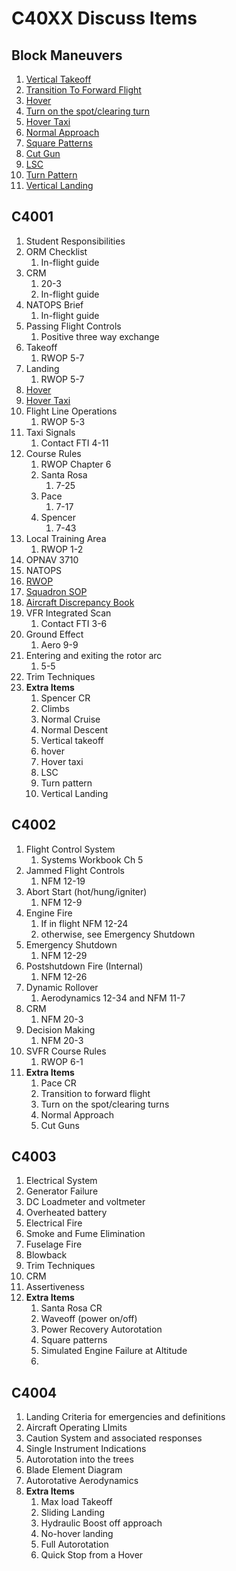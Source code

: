 # C40XX Discuss Items

## Block Maneuvers

1. [Vertical Takeoff](https://github.com/wesleyem/th57/blob/master/contacts/MANEUVERS.md#vertical-takeoff)
1. [Transition To Forward Flight](https://github.com/wesleyem/th57/blob/master/contacts/MANEUVERS.md#transition-to-forward-flight)
1. [Hover](https://github.com/wesleyem/th57/blob/master/contacts/MANEUVERS.md#hover)
1. [Turn on the spot/clearing turn](https://github.com/wesleyem/th57/blob/master/contacts/MANEUVERS.md#turn-on-the-spotclearing-turn)
1. [Hover Taxi](https://github.com/wesleyem/th57/blob/master/contacts/MANEUVERS.md#hover-taxiair-taxi)
1. [Normal Approach](https://github.com/wesleyem/th57/blob/master/contacts/MANEUVERS.md#normal-approach)
1. [Square Patterns](https://github.com/wesleyem/th57/blob/master/contacts/MANEUVERS.md#square-patterns)
1. [Cut Gun](https://github.com/wesleyem/th57/blob/master/contacts/MANEUVERS.md#simulated-engine-failure-in-a-hover-and-hover-taxi)
1. [LSC](https://github.com/wesleyem/th57/blob/master/contacts/MANEUVERS.md#level-speed-change)
1. [Turn Pattern](https://github.com/wesleyem/th57/blob/master/contacts/MANEUVERS.md#turn-pattern)
1. [Vertical Landing](https://github.com/wesleyem/th57/blob/master/contacts/MANEUVERS.md#vertical-landing)

## C4001

1. Student Responsibilities
1. ORM Checklist
    1. In-flight guide
1. CRM
    1. 20-3
    1. In-flight guide
1. NATOPS Brief
    1. In-flight guide
1. Passing Flight Controls
    1. Positive three way exchange
1. Takeoff
    1. RWOP 5-7
1. Landing
    1. RWOP 5-7
1. [Hover](https://github.com/wesleyem/th57/blob/master/contacts/MANEUVERS.md#hover)
1. [Hover Taxi](https://github.com/wesleyem/th57/blob/master/contacts/MANEUVERS.md#hover-taxi)
1. Flight Line Operations
    1. RWOP 5-3
1. Taxi Signals
    1. Contact FTI 4-11
1. Course Rules
    1. RWOP Chapter 6
    1. Santa Rosa
        1. 7-25
    1. Pace
        1. 7-17
    1. Spencer
        1. 7-43
1. Local Training Area
    1. RWOP 1-2
1. OPNAV 3710
1. NATOPS
1. [RWOP](https://www.cnatra.navy.mil/tw5/assets/docs/instructions/3710.8.pdf)
1. [Squadron SOP](https://www.cnatra.navy.mil/tw5/ht8/assets/docs/university/3710.20.pdf)
1. [Aircraft Discrepancy Book](https://www.cnatra.navy.mil/tw5/assets/docs/instructions/4790.4.pdf)
1. VFR Integrated Scan
    1. Contact FTI 3-6
1. Ground Effect
    1. Aero 9-9
1. Entering and exiting the rotor arc
    1. 5-5
1. Trim Techniques
1. **Extra Items**
    1. Spencer CR
    1. Climbs
    1. Normal Cruise
    1. Normal Descent
    1. Vertical takeoff
    1. hover
    1. Hover taxi
    1. LSC
    1. Turn pattern
    1. Vertical Landing

## C4002

1. Flight Control System
    1. Systems Workbook Ch 5
1. Jammed Flight Controls
    1. NFM 12-19
1. Abort Start (hot/hung/igniter)
    1. NFM 12-9
1. Engine Fire
    1. If in flight NFM 12-24
    1. otherwise, see Emergency Shutdown
1. Emergency Shutdown
    1. NFM 12-29
1. Postshutdown Fire (Internal)
    1. NFM 12-26
1. Dynamic Rollover
    1. Aerodynamics 12-34 and NFM 11-7
1. CRM
    1. NFM 20-3
1. Decision Making
    1. NFM 20-3
1. SVFR Course Rules
    1. RWOP 6-1
1. **Extra Items**
    1. Pace CR
    1. Transition to forward flight
    1. Turn on the spot/clearing turns
    1. Normal Approach
    1. Cut Guns

## C4003

1. Electrical System
1. Generator Failure
1. DC Loadmeter and voltmeter
1. Overheated battery
1. Electrical Fire
1. Smoke and Fume Elimination
1. Fuselage Fire
1. Blowback
1. Trim Techniques
1. CRM
1. Assertiveness
1. **Extra Items**
    1. Santa Rosa CR
    1. Waveoff (power on/off)
    1. Power Recovery Autorotation
    1. Square patterns
    1. Simulated Engine Failure at Altitude
    1.

## C4004

1. Landing Criteria for emergencies and definitions
1. Aircraft Operating LImits
1. Caution System and associated responses
1. Single Instrument Indications
1. Autorotation into the trees
1. Blade Element Diagram
1. Autorotative Aerodynamics
1. **Extra Items**
    1. Max load Takeoff
    1. Sliding Landing
    1. Hydraulic Boost off approach
    1. No-hover landing
    1. Full Autorotation
    1. Quick Stop from a Hover
